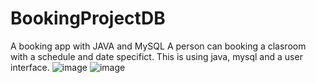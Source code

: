 # BookingProjectDB
A booking app with JAVA and MySQL
A person can booking a clasroom with a schedule and date specifict. This is using java, mysql and a user interface.
![image](https://user-images.githubusercontent.com/73982270/199581698-7f2bd2e9-e594-410e-9b7e-13afe22eab61.png)
![image](https://user-images.githubusercontent.com/73982270/199581848-5d699afe-c113-485f-8172-fc5e5c3d2135.png)
